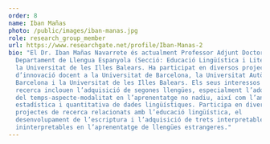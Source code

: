 ```yaml
---
order: 8
name: Iban Mañas
photo: /public/images/iban-manas.jpg
role: research_group_member
url: https://www.researchgate.net/profile/Iban-Manas-2
bio: "El Dr. Iban Mañas Navarrete és actualment Professor Adjunt Doctor al
  Departament de Llengua Espanyola (Secció: Educació Lingüística i Literària) de
  la Universitat de les Illes Balears. Ha participat en diversos projectes
  d’innovació docent a la Universitat de Barcelona, la Universitat Autònoma de
  Barcelona i la Universitat de les Illes Balears. Els seus interessos de
  recerca inclouen l’adquisició de segones llengües, especialment l’adquisició
  del temps-aspecte-modalitat en l’aprenentatge no nadiu, així com l’anàlisi
  estadística i quantitativa de dades lingüístiques. Participa en diversos
  projectes de recerca relacionats amb l’educació lingüística, el
  desenvolupament de l’escriptura i l’adquisició de trets interpretables i
  ininterpretables en l’aprenentatge de llengües estrangeres."
---
```

